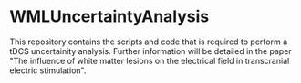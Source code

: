 # WMLUncertaintyAnalysis
This repository contains the scripts and code that is required to perform a tDCS uncertainity analysis. Further information will be detailed in the paper "The influence of white matter lesions on the electrical field in transcranial electric stimulation".
